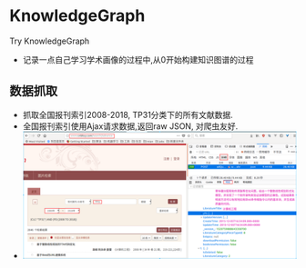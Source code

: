 # KnowledgeGraph
Try KnowledgeGraph

- 记录一点自己学习学术画像的过程中,从0开始构建知识图谱的过程

## 数据抓取
- 抓取全国报刊索引2008-2018, TP31分类下的所有文献数据.
- 全国报刊索引使用Ajax请求数据,返回raw JSON, 对爬虫友好.
- ![scrap_img](img/src/home/readme_fig1.png)
